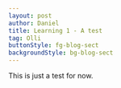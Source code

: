 ```yaml
---
layout: post
author: Daniel
title: Learning 1 - A test
tag: Olli
buttonStyle: fg-blog-sect
backgroundStyle: bg-blog-sect
---
```


This is just a test for now.
<!-- excerpt-end -->
